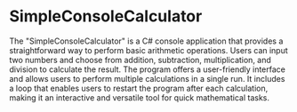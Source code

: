 # SimpleConsoleCalculator
The "SimpleConsoleCalculator" is a C# console application that provides a straightforward way to perform basic arithmetic operations.
Users can input two numbers and choose from addition, subtraction, multiplication, and division to calculate the result. The program offers a user-friendly interface and allows users to perform multiple calculations in a single run. It includes a loop that enables users to restart the program after each calculation, making it an interactive and versatile tool for quick mathematical tasks.
